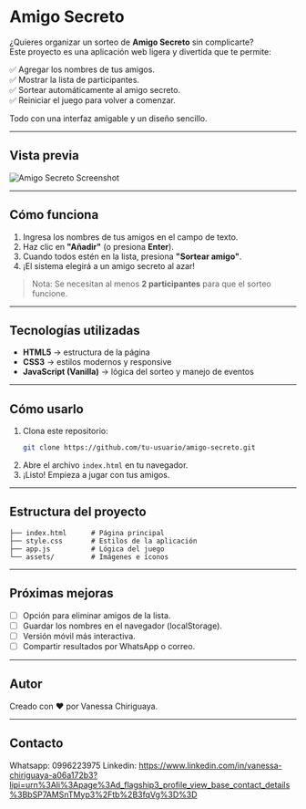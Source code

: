 # Amigo Secreto

¿Quieres organizar un sorteo de **Amigo Secreto** sin complicarte?  
Este proyecto es una aplicación web ligera y divertida que te permite:  

✅ Agregar los nombres de tus amigos.  
✅ Mostrar la lista de participantes.  
✅ Sortear automáticamente al amigo secreto.  
✅ Reiniciar el juego para volver a comenzar.  

Todo con una interfaz amigable y un diseño sencillo.  

---

## Vista previa  

![Amigo Secreto Screenshot](‪Pictures\amigoSecreto.PNG)  

---

## Cómo funciona  

1. Ingresa los nombres de tus amigos en el campo de texto.  
2. Haz clic en **"Añadir"** (o presiona **Enter**).  
3. Cuando todos estén en la lista, presiona **"Sortear amigo"**.  
4. ¡El sistema elegirá a un amigo secreto al azar!  

> Nota: Se necesitan al menos **2 participantes** para que el sorteo funcione.  

---

## Tecnologías utilizadas  

- **HTML5** → estructura de la página  
- **CSS3** → estilos modernos y responsive  
- **JavaScript (Vanilla)** → lógica del sorteo y manejo de eventos  

---

## Cómo usarlo  

1. Clona este repositorio:  
   ```bash
   git clone https://github.com/tu-usuario/amigo-secreto.git
   ```
2. Abre el archivo `index.html` en tu navegador.  
3. ¡Listo! Empieza a jugar con tus amigos.  

---

## Estructura del proyecto  

```
├── index.html      # Página principal
├── style.css       # Estilos de la aplicación
├── app.js          # Lógica del juego
└── assets/         # Imágenes e íconos
```

---

##  Próximas mejoras  

- [ ] Opción para eliminar amigos de la lista.  
- [ ] Guardar los nombres en el navegador (localStorage).  
- [ ] Versión móvil más interactiva.  
- [ ] Compartir resultados por WhatsApp o correo.  

---

##  Autor  

Creado con ❤️ por Vanessa Chiriguaya.

---
## Contacto
Whatsapp: 0996223975
Linkedin: https://www.linkedin.com/in/vanessa-chiriguaya-a06a172b3?lipi=urn%3Ali%3Apage%3Ad_flagship3_profile_view_base_contact_details%3BbSP7AMSnTMyp3%2Ftb%2B3fqVg%3D%3D

